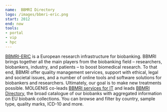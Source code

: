 ```yaml
---
name:  BBMRI Directory
logo: /images/bbmri-eric.png 
start: 2012
end: now
tools:
- portal
- vip
- hpc
---
```

[BBMRI-ERIC](https://www.bbmri-eric.eu/) is a European research infrastructure for biobanking. BBMRI brings together all the main players from the biobanking field – researchers, 
biobankers, 
industry, and patients – to boost biomedical research. To that end, BBMRI offer quality management services, support with ethical, legal and societal issues, 
and a number of online tools and software solutions for biobankers and researchers. Ultimately, our goal is to make new treatments possible. MOLGENIS 
co-leads [BBMRI services for IT](https://www.bbmri-eric.eu/it/) and leads [BBMRI Directory](https://directory.bbmri-eric.eu/), the broad catalogue of our biobanks with aggregated information 
on EU biobank collections. You can browse and filter by country, sample type, quality marks, ICD-10 and more.